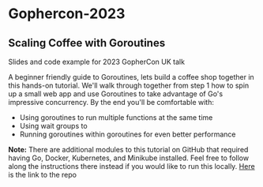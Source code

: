 # Gophercon-2023

## Scaling Coffee with Goroutines

Slides and code example for 2023 GopherCon UK talk

A beginner friendly guide to Goroutines, lets build a coffee shop together in this hands-on tutorial. We'll walk through together from step 1 how to spin up a small web app and use Goroutines to take advantage of Go's impressive concurrency. By the end you'll be comfortable with:

- Using goroutines to run multiple functions at the same time
- Using wait groups to 
- Running goroutines within goroutines for even better performance

**Note:** There are additional modules to this tutorial on GitHub that required having Go, Docker, Kubernetes, and Minikube installed. Feel free to follow along the instructions there instead if you would like to run this locally. [Here](https://github.com/sadief/gophercon-2023-slides-code) is the link to the repo